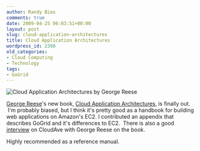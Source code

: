 ```yaml
---
author: Randy Bias
comments: true
date: 2009-04-25 06:03:51+00:00
layout: post
slug: cloud-application-architectures
title: Cloud Application Architectures
wordpress_id: 2398
old_categories:
- Cloud Computing
- Technology
tags:
- GoGrid
---
```


![Cloud Application Architectures by George Reese](http://neotactics.com/wp-content/uploads/2009/04/cloud-application-architectures.jpg)

[George Reese](http://twitter.com/GeorgeReese)'s new book, [Cloud Application Architectures](http://www.amazon.com/Cloud-Application-Architectures-Applications-Infrastructure/dp/0596156367), is finally out.  I'm probably biased, but I think it's pretty good as a handbook for building web applications on Amazon's EC2. I contributed an appendix that describes GoGrid and it's differences to EC2.  There is also a good [interview](http://www.cloudave.com/link/an-interview-with-george-reese-about-his-new-cloud-computing-book) on CloudAve with George Reese on the book.

Highly recommended as a reference manual.  




